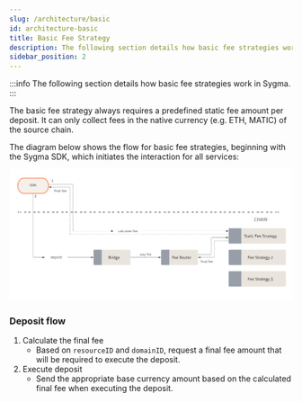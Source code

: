 ```yaml
---
slug: /architecture/basic
id: architecture-basic
title: Basic Fee Strategy
description: The following section details how basic fee strategies work in Sygma.
sidebar_position: 2
---
```


:::info
The following section details how basic fee strategies work in Sygma.
:::

The basic fee strategy always requires a predefined static fee amount per deposit. It can only collect fees in the native currency (e.g. ETH, MATIC) of the source chain.

The diagram below shows the flow for basic fee strategies, beginning with the Sygma SDK, which initiates the interaction for all services:

![](../../../static/assets/static-fee-general.png)

### Deposit flow
1. Calculate the final fee
     - Based on `resourceID` and `domainID`, request a final fee amount that will be required to execute the deposit.
2. Execute deposit
     - Send the appropriate base currency amount based on the calculated final fee when executing the deposit.
